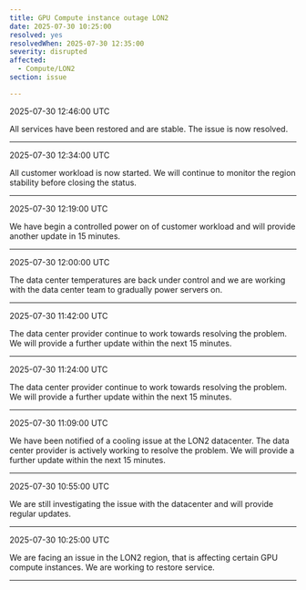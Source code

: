 ```yaml
---
title: GPU Compute instance outage LON2
date: 2025-07-30 10:25:00
resolved: yes 
resolvedWhen: 2025-07-30 12:35:00 
severity: disrupted 
affected:
  - Compute/LON2
section: issue

---
```

2025-07-30 12:46:00 UTC

All services have been restored and are stable. The issue is now resolved.

---
2025-07-30 12:34:00 UTC

All customer workload is now started. We will continue to monitor the region stability before closing the status. 

---
2025-07-30 12:19:00 UTC

We have begin a controlled power on of customer workload and will provide another update in 15 minutes. 

---
2025-07-30 12:00:00 UTC

The data center temperatures are back under control and we are working with the data center team to gradually power servers on. 

---
2025-07-30 11:42:00 UTC

The data center provider continue to work towards resolving the problem. We will provide a further update within the next 15 minutes.

---
2025-07-30 11:24:00 UTC

The data center provider continue to work towards resolving the problem. We will provide a further update within the next 15 minutes.

---
2025-07-30 11:09:00 UTC

We have been notified of a cooling issue at the LON2 datacenter. The data center provider is actively working to resolve the problem. We will provide a further update within the next 15 minutes.

---
2025-07-30 10:55:00 UTC

We are still investigating the issue with the datacenter and will provide regular updates.

---
2025-07-30 10:25:00 UTC

We are facing an issue in the LON2 region, that is affecting certain GPU compute instances. We are working to restore service.

---
